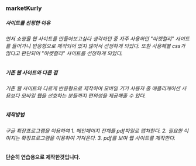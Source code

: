 ### marketKurly
##### 사이트를 선정한 이유
###### 먼저 쇼핑몰 웹 사이트를 만들어보고싶다 생각하던 중 자주 사용하던 "마켓컬리" 사이트를 들어가니 반응형으로 제작되어 있지 않아서 선정하게 되었다. 또한 사용해볼 css가 많다고 판단되어 "마켓컬리" 사이트를 선정하게 되었다. 

##### 기존 웹 사이트와 다른 점
###### 기존 웹 사이트와 다르게 반응형으로 제작하여 모바일 기기 사용자 중 애플리케이션 사용보다 모바일 웹을 선호하는 분들까지 편의성을 제공해줄 수 있다.

##### 제작방법
###### 구글 확장프로그램을 이용하여 1. 메인페이지 전체를 pdf파일로 캡쳐한다. 2. 필요한 이미지는 확장프로그램을 이용하여 가져온다. 3. pdf를 보며 웹 사이트를 제작한다. 

#### 단순히 연습용으로  제작한것입니다.  
